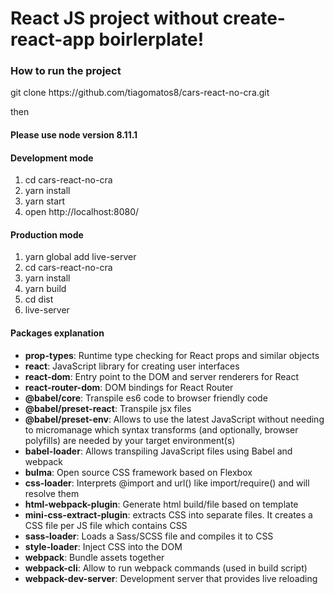 <h1>React JS project without create-react-app boirlerplate!</h1>

<h3>How to run the project</h3>
<p>git clone https://github.com/tiagomatos8/cars-react-no-cra.git</p>
<p>then</p>

<h4>Please use node version 8.11.1</h4>

<h4>Development mode</h4>
<ol>
  <li>cd cars-react-no-cra</li>
  <li>yarn install</li>
  <li>yarn start</li>
  <li>open http://localhost:8080/</li>
</ol>

<h4>Production mode</h4>
<ol>
  <li>yarn global add live-server</li>
  <li>cd cars-react-no-cra</li>
  <li>yarn install</li>
  <li>yarn build</li>
  <li>cd dist</li>
  <li>live-server</li>
</ol>

<h4>Packages explanation</h4>
<ul>
  <li><strong>prop-types</strong>: Runtime type checking for React props and similar objects</li>
  <li><strong>react</strong>: JavaScript library for creating user interfaces</li>
  <li><strong>react-dom</strong>: Entry point to the DOM and server renderers for React</li>
  <li><strong>react-router-dom</strong>: DOM bindings for React Router</li>
  <li><strong>@babel/core</strong>: Transpile es6 code to browser friendly code</li>
  <li><strong>@babel/preset-react</strong>: Transpile jsx files</li>
  <li><strong>@babel/preset-env</strong>: Allows to use the latest JavaScript without needing to micromanage which syntax transforms (and optionally, browser polyfills) are needed by your target environment(s)</li>
  <li><strong>babel-loader</strong>: Allows transpiling JavaScript files using Babel and webpack</li>
  <li><strong>bulma</strong>: Open source CSS framework based on Flexbox</li>
  <li><strong>css-loader</strong>: Interprets @import and url() like import/require() and will resolve them</li>
  <li><strong>html-webpack-plugin</strong>: Generate html build/file based on template</li>
  <li><strong>mini-css-extract-plugin</strong>: extracts CSS into separate files. It creates a CSS file per JS file which contains CSS</li>
  <li><strong>sass-loader</strong>: Loads a Sass/SCSS file and compiles it to CSS</li>
  <li><strong>style-loader</strong>: Inject CSS into the DOM</li>
  <li><strong>webpack</strong>: Bundle assets together</li>
  <li><strong>webpack-cli</strong>: Allow to run webpack commands (used in build script)</li>
  <li><strong>webpack-dev-server</strong>: Development server that provides live reloading</li>
</ul>